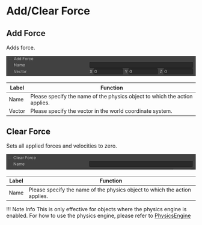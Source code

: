 # Add/Clear Force

## Add Force
Adds force.

![PhysicsClearAddForce](img/AddForce.en.jpg)

|  Label |  Function  |
| ----   | ---- |
| Name | Please specify the name of the physics object to which the action applies. |
| Vector | Please specify the vector in the world coordinate system. |

## Clear Force
Sets all applied forces and velocities to zero.

![PhysicsClearAddForce](img/ClearForce.en.jpg)

|  Label |  Function  |
| ----   | ---- |
| Name | Please specify the name of the physics object to which the action applies. |

!!! Note Info
    This is only effective for objects where the physics engine is enabled.
    For how to use the physics engine, please refer to [PhysicsEngine](../WorldMakingGuide/PhysicsEngine.md)